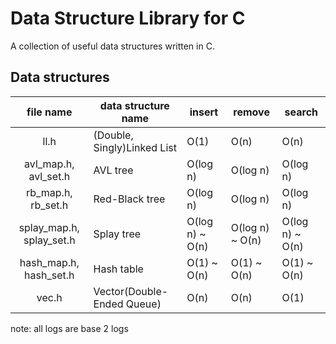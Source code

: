 # Data Structure Library for C
A collection of useful data structures written in C.

## Data structures
| file name | data structure name | insert | remove | search |
|:---------:|---------------------|--------|--------|--------|
| ll.h | (Double, Singly)Linked List | O(1) | O(n) | O(n) |
| avl\_map.h, avl\_set.h | AVL tree | O(log n) | O(log n) | O(log n) |
| rb\_map.h, rb\_set.h | Red-Black tree | O(log n) | O(log n) | O(log n) |
| splay\_map.h, splay\_set.h | Splay tree | O(log n) ~ O(n) | O(log n) ~ O(n) | O(log n) ~ O(n) |
| hash\_map.h, hash\_set.h | Hash table | O(1) ~ O(n) | O(1) ~ O(n) | O(1) ~ O(n) |
| vec.h | Vector(Double-Ended Queue) | O(n) | O(n) | O(1) |

note: all logs are base 2 logs
